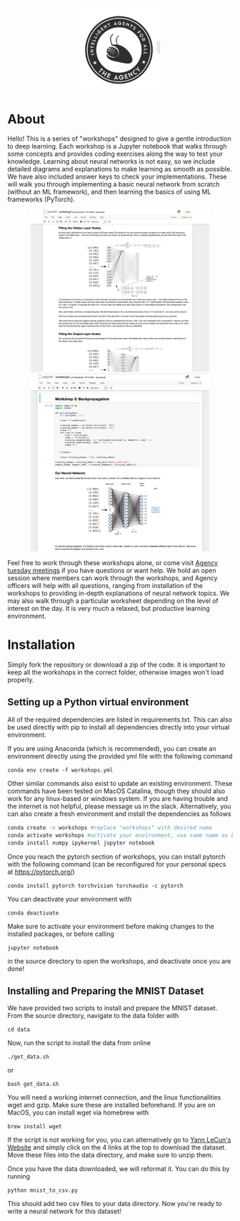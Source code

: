 
<p align="center">
  <img src="./assets/Agency Logo.png" width="180">
</p>

# About

Hello! This is a series of "workshops" designed to give a gentle introduction to deep learning. Each workshop is a Jupyter notebook that walks through some concepts and provides coding exercises along the way to test your knowledge. Learning about neural networks is not easy, so we include detailed diagrams and explanations to make learning as smooth as possible. We have also included answer keys to check your implementations. These will walk you through implementing a basic neural network from scratch (without an ML framework), and then learning the basics of using ML frameworks (PyTorch).


<p align="center">
  <img src="./assets/wkshp2_preview.png" width="400">
  <img src="./assets/wkshp3_preview.png" width="400">
</p>


Feel free to work through these workshops alone, or come visit [Agency tuesday meetings](https://gtagency.github.io/) if you have questions or want help. We hold an open session where members can work through the workshops, and Agency officers will help with all questions, ranging from installation of the workshops to providing in-depth explanations of neural network topics. We may also walk through a particular worksheet depending on the level of interest on the day. It is very much a relaxed, but productive learning environment.

# Installation

Simply fork the repository or download a zip of the code. It is important to keep all the workshops in the correct folder, otherwise images won't load properly.

## Setting up a Python virtual environment

All of the required dependencies are listed in requirements.txt. This can also be used directly with pip to install all dependencies directly into your virtual environment. 

If you are using Anaconda (which is recommended), you can create an environment directly using the provided yml file with the following command

	conda env create -f workshops.yml

Other similar commands also exist to update an existing environment. These commands have been tested on MacOS Catalina, though they should also work for any linux-based or windows system. If you are having trouble and the internet is not helpful, please message us in the slack. Alternatively, you can also create a fresh environment and install the dependencies as follows

```bash
conda create -n workshops #replace "workshops" with desired name
conda activate workshops #activate your environment, use same name as before
conda install numpy ipykernel jupyter notebook 
```

Once you reach the pytorch section of workshops, you can install pytorch with the following command (can be reconfigured for your personal specs at https://pytorch.org/)

	conda install pytorch torchvision torchaudio -c pytorch
	
You can deactivate your environment with 

	conda deactivate
	
Make sure to activate your environment before making changes to the installed packages, or before calling 
	
	jupyter notebook
	
in the source directory to open the workshops, and deactivate once you are done!

## Installing and Preparing the MNIST Dataset

We have provided two scripts to install and prepare the MNIST dataset. From the source directory, navigate to the data folder with 

	cd data
	
Now, run the script to install the data from online

	./get_data.sh
	
or 

	bash get_data.sh
	
You will need a working internet connection, and the linux functionalities wget and gzip. Make sure these are installed beforehand. If you are on MacOS, you can install wget via homebrew with 

	brew install wget
	
If the script is not working for you, you can alternatively go to [Yann LeCun's Website](http://yann.lecun.com/exdb/mnist/) and simply click on the 4 links at the top to download the dataset. Move these files into the data directory, and make sure to unzip them. 

Once you have the data downloaded, we will reformat it. You can do this by running

	python mnist_to_csv.py
	
This should add two csv files to your data directory. Now you're ready to write a neural network for this dataset!